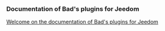 ### Documentation of Bad's plugins for Jeedom

[Welcome on the documentation of Bad's plugins for Jeedom](https://docs.bad.wf/)
